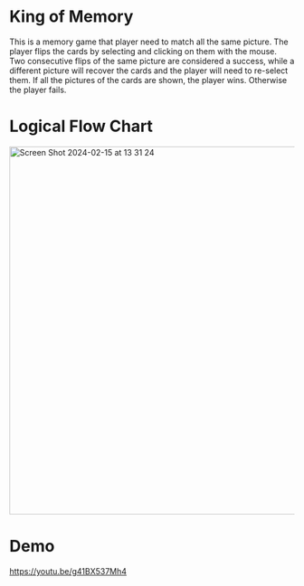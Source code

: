 # King of Memory
This is a memory game that player need to match all the same picture.
The player flips the cards by selecting and clicking on them with the mouse. 
Two consecutive flips of the same picture are considered a success, while a different picture will recover the cards and the player will need to re-select them. 
If all the pictures of the cards are shown, the player wins. Otherwise the player fails.

# Logical Flow Chart
<img width="651" alt="Screen Shot 2024-02-15 at 13 31 24" src="https://github.com/EileenDLS/memory-mini-game/assets/121457817/23f8b195-b3a5-478e-82d6-8d061d9c5226">

# Demo
https://youtu.be/g41BX537Mh4
